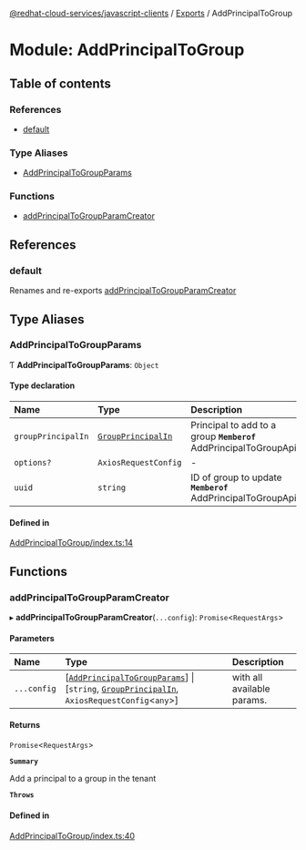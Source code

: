 [@redhat-cloud-services/javascript-clients](../README.md) / [Exports](../modules.md) / AddPrincipalToGroup

# Module: AddPrincipalToGroup

## Table of contents

### References

- [default](AddPrincipalToGroup.md#default)

### Type Aliases

- [AddPrincipalToGroupParams](AddPrincipalToGroup.md#addprincipaltogroupparams)

### Functions

- [addPrincipalToGroupParamCreator](AddPrincipalToGroup.md#addprincipaltogroupparamcreator)

## References

### default

Renames and re-exports [addPrincipalToGroupParamCreator](AddPrincipalToGroup.md#addprincipaltogroupparamcreator)

## Type Aliases

### AddPrincipalToGroupParams

Ƭ **AddPrincipalToGroupParams**: `Object`

#### Type declaration

| Name | Type | Description |
| :------ | :------ | :------ |
| `groupPrincipalIn` | [`GroupPrincipalIn`](../interfaces/types.GroupPrincipalIn.md) | Principal to add to a group **`Memberof`** AddPrincipalToGroupApi |
| `options?` | `AxiosRequestConfig` | - |
| `uuid` | `string` | ID of group to update **`Memberof`** AddPrincipalToGroupApi |

#### Defined in

[AddPrincipalToGroup/index.ts:14](https://github.com/RedHatInsights/javascript-clients/blob/main/packages/rbac/AddPrincipalToGroup/index.ts#L14)

## Functions

### addPrincipalToGroupParamCreator

▸ **addPrincipalToGroupParamCreator**(`...config`): `Promise`\<`RequestArgs`\>

#### Parameters

| Name | Type | Description |
| :------ | :------ | :------ |
| `...config` | [[`AddPrincipalToGroupParams`](AddPrincipalToGroup.md#addprincipaltogroupparams)] \| [`string`, [`GroupPrincipalIn`](../interfaces/types.GroupPrincipalIn.md), `AxiosRequestConfig`\<`any`\>] | with all available params. |

#### Returns

`Promise`\<`RequestArgs`\>

**`Summary`**

Add a principal to a group in the tenant

**`Throws`**

#### Defined in

[AddPrincipalToGroup/index.ts:40](https://github.com/RedHatInsights/javascript-clients/blob/main/packages/rbac/AddPrincipalToGroup/index.ts#L40)
